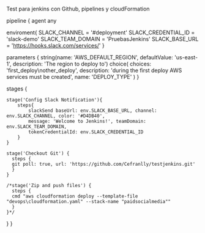 Test para jenkins con Github, pipelines y cloudFormation

pipeline {
  agent any

  enviroment{
    SLACK_CHANNEL         = '#deployment'
    SLACK_CREDENTIAL_ID   = 'slack-demo'
    SLACK_TEAM_DOMAIN     = 'PruebasJenkins'
    SLACK_BASE_URL        = 'https://hooks.slack.com/services/'
  }

  parameters {
        string(name: 'AWS_DEFAULT_REGION', defaultValue: 'us-east-1', description: 'The region to deploy to')
        choice(
            choices: 'first_deploy\nother_deploy',
            description: 'during the first deploy AWS services must be created',
            name: 'DEPLOY_TYPE'
        )
  }

  stages {

    stage('Config Slack Notification'){
        steps{
            slackSend baseUrl: env.SLACK_BASE_URL, channel: env.SLACK_CHANNEL, color: '#D4DB40',
            message: 'Welcome to Jenkins!', teamDomain: env.SLACK_TEAM_DOMAIN,
            tokenCredentialId: env.SLACK_CREDENTIAL_ID
        }
    }

    stage('Checkout Git') {
      steps {
      git poll: true, url: 'https://github.com/Cefranlly/testjenkins.git'
      }
    }

    /*stage('Zip and push files') {
      steps {
      cmd "aws cloudformation deploy --template-file "devops\cloudformation.yaml" --stack-name "paidsocialmedia""
      }
    }*/
  }
}
